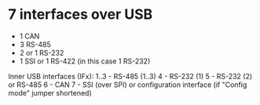 7 interfaces over USB
======================

- 1 CAN
- 3 RS-485
- 2 or 1 RS-232
- 1 SSI or 1 RS-422 (in this case 1 RS-232)

Inner USB interfaces (IFx):
1..3 - RS-485 (1..3)
4 - RS-232 (1)
5 - RS-232 (2) or RS-485
6 - CAN
7 - SSI (over SPI) or configuration interface (if "Config mode" jumper shortened)

